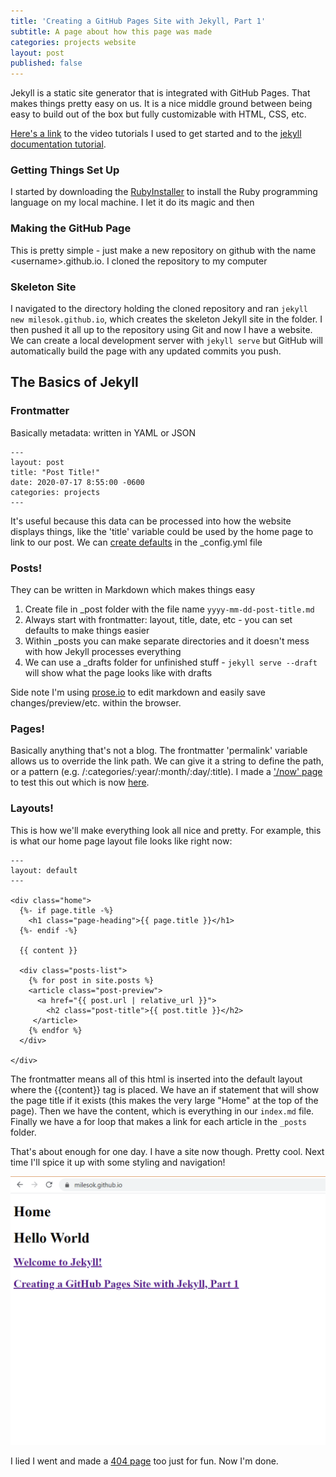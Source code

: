 ```yaml
---
title: 'Creating a GitHub Pages Site with Jekyll, Part 1'
subtitle: A page about how this page was made
categories: projects website
layout: post
published: false
---
```


Jekyll is a static site generator that is integrated with GitHub Pages. That makes things pretty easy on us. It is a nice middle ground between being easy to build out of the box but fully customizable with HTML, CSS, etc.

[Here's a link](https://www.youtube.com/playlist?list=PLLAZ4kZ9dFpOPV5C5Ay0pHaa0RJFhcmcB) to the video tutorials I used to get started and to the [jekyll documentation tutorial](https://jekyllrb.com/docs/step-by-step).

### Getting Things Set Up

I started by downloading the [RubyInstaller](https://github.com/oneclick/rubyinstaller2/releases) to install the Ruby programming language on my local machine. I let it do its magic and then 

### Making the GitHub Page
This is pretty simple - just make a new repository on github with the name \<username>.github.io. I cloned the repository to my computer

### Skeleton Site
I navigated to the directory holding the cloned repository and ran ```jekyll new milesok.github.io```, which creates the skeleton Jekyll site in the folder. I then pushed it all up to the repository using Git and now I have a website. We can create a local development server with ```jekyll serve``` but GitHub will automatically build the page with any updated commits you push.

## The Basics of Jekyll
### Frontmatter
Basically metadata: written in YAML or JSON
```
---
layout: post
title: "Post Title!"
date: 2020-07-17 8:55:00 -0600
categories: projects
---
```
It's useful because this data can be processed into how the website displays things, like the 'title' variable could be used by the home page to link to our post. We can [create defaults](https://jekyllrb.com/docs/configuration/front-matter-defaults/) in the \_config.yml file

### Posts!
They can be written in Markdown which makes things easy
1. Create file in \_post folder with the file name ```yyyy-mm-dd-post-title.md```
2. Always start with frontmatter: layout, title, date, etc - you can set defaults to make things easier
3. Within \_posts you can make separate directories and it doesn't mess with how Jekyll processes everything
4. We can use a \_drafts folder for unfinished stuff - ```jekyll serve --draft``` will show what the page looks like with drafts

Side note I'm using [prose.io](https://prose.io) to edit markdown and easily save changes/preview/etc. within the browser.

### Pages!
Basically anything that's not a blog. The frontmatter 'permalink' variable allows us to override the link path. We can give it a string to define the path, or a pattern (e.g. /:categories/:year/:month/:day/:title). I made a ['/now' page](https://nownownow.com/about) to test this out which is now [here](https://milesok.github.io/now).

### Layouts!
This is how we'll make everything look all nice and pretty. For example, this is what our home page layout file looks like right now:
```
---
layout: default
---

<div class="home">
  {%- if page.title -%}
    <h1 class="page-heading">{{ page.title }}</h1>
  {%- endif -%}

  {{ content }}

  <div class="posts-list">
    {% for post in site.posts %}
    <article class="post-preview">
      <a href="{{ post.url | relative_url }}">
        <h2 class="post-title">{{ post.title }}</h2>
     </article>
    {% endfor %}
  </div>

</div>
```
The frontmatter means all of this html is inserted into the default layout where the {{content}} tag is placed. We have an if statement that will show the page title if it exists (this makes the very large "Home" at the top of the page). Then we have the content, which is everything in our `index.md` file. Finally we have a for loop that makes a link for each article in the `_posts` folder.

That's about enough for one day. I have a site now though. Pretty cool. Next time I'll spice it up with some styling and navigation!

![](https://github.com/milesok/milesok.github.io/blob/master/assets/img/creating-github-page/v1.PNG)

I lied I went and made a [404 page](https://milesok.github.io/404) too just for fun. Now I'm done.
